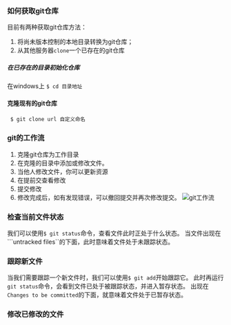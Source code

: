 ### 如何获取git仓库
目前有两种获取git仓库方法：
1. 将尚未版本控制的本地目录转换为git仓库；
2. 从其他服务器```clone```一个已存在的git仓库

##### 在已存在的目录初始化仓库
在windows上
```$ cd 目录地址```

#### 克隆现有的git仓库
``` $ git clone url 自定义命名```

### git的工作流
1. 克隆git仓库为工作目录
2. 在克隆的目录中添加或修改文件。
3. 当他人修改文件，你可以更新资源
4. 在提前交查看修改
5. 提交修改
6. 修改完成后，如有发现错误，可以撤回提交并再次修改提交。
![git工作流](https://github.com/Dec-Ocean/mynote/blob/main/img/git-process.png?raw=true "git工作流程图")

### 检查当前文件状态
我们可以使用```$ git status```命令，查看文件此时正处于什么状态。
当文件出现在```untracked files``的下面，此时意味着文件处于未跟踪状态。

### 跟踪新文件
当我们需要跟踪一个新文件时，我们可以使用```$ git add```开始跟踪它。
此时再运行```git status```命令，会看到文件已处于被跟踪状态，并进入暂存状态。
出现在```Changes to be committed```的下面，就意味着文件处于已暂存状态。

### 修改已修改的文件

